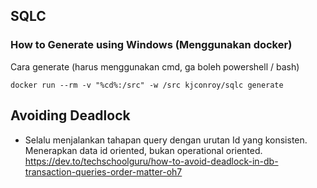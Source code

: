 ## SQLC
### How to Generate using Windows (Menggunakan docker)
Cara generate (harus menggunakan cmd, ga boleh powershell / bash)

    docker run --rm -v "%cd%:/src" -w /src kjconroy/sqlc generate

## Avoiding Deadlock
- Selalu menjalankan tahapan query dengan urutan Id yang konsisten.
Menerapkan data id oriented, bukan operational oriented. 
https://dev.to/techschoolguru/how-to-avoid-deadlock-in-db-transaction-queries-order-matter-oh7